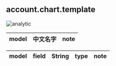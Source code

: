 ## account.chart.template

![analytic](https://github.com/odooht/odoo-docs/blob/master/model/image/account.chart.png)


model|中文名字|note
-----|-------|----


model|field|String|type|note
-----|-----|------|----|----
